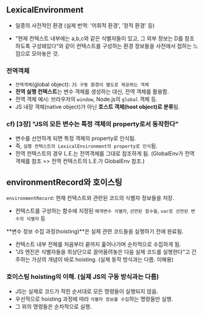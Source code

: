## LexicalEnvironment

- 일종의 사전적인 환경 (실제 번역: '어휘적 환경', '정적 환경' 등)

- "현재 컨텍스트 내부에는 a,b,c와 같은 식별자들이 있고, 그 외부 정보는 D를 참조하도록 구성돼있다"와 같이 컨텍스트를 구성하는 환경 정보들을 사전에서 접하는 느낌으로 모아놓은 것.

### 전역객체

- `전역객체`(global object): `JS 구동 환경이 별도로 제공하는 객체`
- **전역 실행 컨텍스트**는 변수 객체를 생성하는 대신, 전역 객체를 활용함.
- 전역 객체 예시: 브라우저의 `window`, Node.js의 `global` 객체 등.
- JS 내장 객체(native object)가 아닌 **호스트 객체(host object)로 분류**됨.

### cf) [3장] "JS의 모든 변수는 특정 객체의 property로서 동작한다"

- 변수를 선언하게 되면 특정 객체의 property로 인식됨.
- 즉, `실행 컨텍스트의 LexicalEnvironment의 property로 인식`됨.
- 전역 컨텍스트의 경우 L.E.는 전역객체를 그대로 참조하게 됨. (GlobalEnv가 전역객체를 참조 => 전역 컨텍스트의 L.E.가 GlobalEnv 참조.)

## environmentRecord와 호이스팅

`environmentRecord`: 현재 컨텍스트와 관련된 코드의 식별자 정보들을 저장.

- 컨텍스트를 구성하는 함수에 지정된 `매개변수 식별자`, `선언된 함수들`, `var로 선언된 변수의 식별자` 등

**변수 정보 수집 과정(hoisting)**은 실제 관련 코드들을 실행하기 전에 완료됨.

- 컨텍스트 내부 전체를 처음부터 끝까지 훑어나가며 순차적으로 수집하게 됨.
- "JS 엔진은 식별자들을 최상단으로 끌어올려놓은 다음 실제 코드를 실행한다"고 간주하는 가상의 개념이 바로 hoisting. (실제 동작 방식과는 다름. 이해용)

### 호이스팅 hoisting의 이해. (실제 JS의 구동 방식과는 다름)

- JS는 실제로 코드가 적힌 순서대로 모든 명령들이 실행되지 않음.
- 우선적으로 hoisting 과정에 따라 `식별자 정보를 수집`하는 명령들만 실행.
- 그 외의 명령들은 순차적으로 실행.

